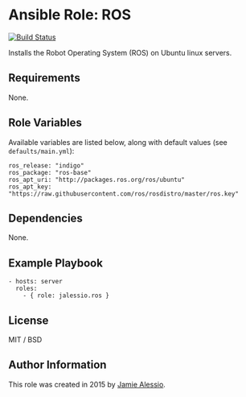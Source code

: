 # Ansible Role: ROS

[![Build Status](https://travis-ci.org/jalessio/ansible-role-ros.svg?branch=master)](https://travis-ci.org/jalessio/ansible-role-ros)

Installs the Robot Operating System (ROS) on Ubuntu linux servers.

## Requirements

None.

## Role Variables

Available variables are listed below, along with default values (see `defaults/main.yml`):

    ros_release: "indigo"
    ros_package: "ros-base"
    ros_apt_uri: "http://packages.ros.org/ros/ubuntu"
    ros_apt_key: "https://raw.githubusercontent.com/ros/rosdistro/master/ros.key"

## Dependencies

None.

## Example Playbook

    - hosts: server
      roles:
        - { role: jalessio.ros }

## License

MIT / BSD

## Author Information

This role was created in 2015 by [Jamie Alessio](https://github.com/jalessio).
